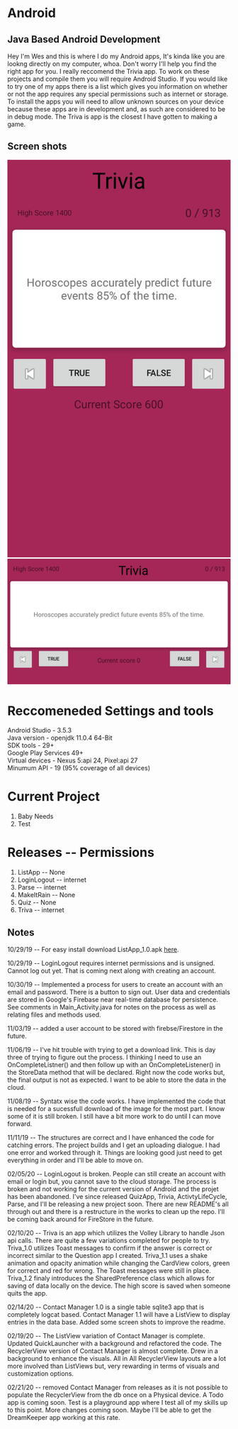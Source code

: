 # Android 

## Java Based Android Development

Hey I'm Wes and this is where I do my Android apps, It's kinda like you are lookng directly on my computer, whoa. Don't worry I'll help you find the right app for you. I really reccomend the Trivia app. To work on these projects and compile them you will require Android Studio. If you would like to try one of my apps there is a list which gives you information on whether or not the app requires any special permissions such as internet or storage. To install the apps you will need to allow unknown sources on your device because these apps are in development and, as such are considered to be in debug mode. The Triva is app is the closest I have gotten to making a game.

## Screen shots
![Triva 1](Gallery/trivia_portrait.png)
![Triva 2](Gallery/trivia_land.png)

# Reccomeneded Settings and tools

Android Studio - 3.5.3<br/>
Java version - openjdk 11.0.4 64-Bit<br/>
SDK tools - 29+<br/>
Google Play Services 49+<br/>
Virtual devices - Nexus 5:api 24, Pixel:api 27<br/>
Minumum API - 19 (95% coverage of all devices)<br/>

# Current Project

1. Baby Needs
2. Test

# Releases -- Permissions

1. ListApp -- None
2. LoginLogout -- internet
3. Parse -- internet
4. MakeItRain -- None
5. Quiz -- None
6. Triva -- internet

## Notes

10/29/19 -- For easy install download ListApp_1.0.apk [here](www.website.com).

10/29/19 -- LoginLogout requires internet permissions and is unsigned. Cannot log out yet. That is coming next along with creating an account.

10/30/19 -- Implemented a process for users to create an account with an email and password. There is a button to sign out. User data and credentials are stored in Google's Firebase near real-time database for persistence. See comments in Main_Activity.java for notes on the process as well as relating files and methods used.

11/03/19 -- added a user account to be stored with firebse/Firestore in the future.

11/06/19 -- I've hit trouble with trying to get a download link. This is day three of trying to figure out the process. I thinking I need to use an OnCompleteListner() and then follow up with an OnCompleteListener() in the StoreData method that will be declared. Right now the code works but, the final output is not as expected. I want to be able to store the data in the cloud.

11/08/19 -- Syntatx wise the code works. I have implemented the code that is needed for a sucessfull download of the image for the most part. I know some of it is still broken. I still have a bit more work to do until I can move forward.

11/11/19 -- The structures are correct and I have enhanced the code for catching errors. The project builds and I get an uploading  dialogue. I had one error and worked through it. Things are looking good just need to get everything in order and I'll be able to move on.

02/05/20 -- LoginLogout is broken. People can still create an account with email or login but, you cannot save to the cloud storage. The 
process is broken and not working for the current version of Android and the projet has been abandoned. I've since released QuizApp, Trivia,
ActivtyLifeCycle, Parse, and I'll be releasing a new project soon. There are new README's all through out and there is a restructure in 
the works to clean up the repo. I'll be coming back around for FireStore in the future.

02/10/20 -- Triva is an app which utilizes the Volley Library to handle Json api calls. There are quite a few variations completed for people to try. Triva_1.0 utilizes Toast messages to confirm if the answer is correct or incorrect similar to the Question app I created. Triva_1.1 uses a shake animation and opacity animation while changing the CardView colors, green for correct and red for wrong. The Toast messages were still in place. Triva_1.2 finaly introduces the SharedPreference class which allows for saving of data locally on the device. The high score is saved when someone quits the app. 

02/14/20 -- Contact Manager 1.0 is a single table sqlite3 app that is completely logcat based. Contact Manager 1.1 will have a ListView to display entries in the data base. Added some screen shots to improve the readme.

02/19/20 -- The ListView variation of Contact Manager is complete. Updated
QuickLauncher with a background and refactored the code. The RecyclerView 
version of Contact Manager is almost complete. Drew in a background to enhance
the visuals. All in All RecyclerView layouts are a lot more involved than
ListViews but, very rewarding in terms of visuals and customization options.

02/21/20 -- removed Contact Manager from releases as it is not possible to
populate the RecyclerView from the db once on a Physical device. A Todo app is
coming soon. Test is a playground app where I test all of my skills up to this
point. More changes coming soon. Maybe I'll be able to get the DreamKeeper app
working at this rate.
